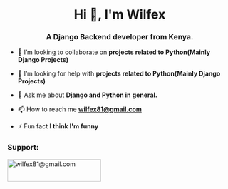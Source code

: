 <h1 align="center">Hi 👋, I'm Wilfex</h1>
<h3 align="center">A Django Backend developer from Kenya.</h3>


- 👯 I’m looking to collaborate on **projects related to Python(Mainly Django Projects)**

- 🤝 I’m looking for help with **projects related to Python(Mainly Django Projects)**

- 💬 Ask me about **Django and Python in general.**

- 📫 How to reach me **wilfex81@gmail.com**

- ⚡ Fun fact **I think I'm funny**


<h3 align="left">Support:</h3>
<p><a href="https://www.buymeacoffee.com/wilfex"> <img align="center" src="https://cdn.buymeacoffee.com/buttons/v2/default-yellow.png" height="50" width="210" alt="wilfex81@gmail.com" /></a></p><br><br>
